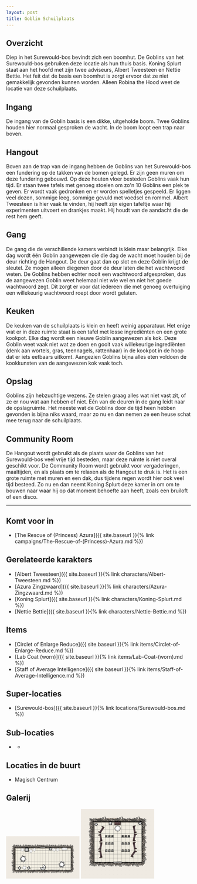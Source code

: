 ```yaml
---
layout: post
title: Goblin Schuilplaats
---
```


## Overzicht
Diep in het Surewould-bos bevindt zich een boomhut. De Goblins van het Surewould-bos gebruiken deze locatie als hun thuis basis. Koning Splurt staat aan het hoofd met zijn twee adviseurs, Albert Tweesteen en Nettie Bettie. Het feit dat de basis een boomhut is zorgt ervoor dat ze niet gemakkelijk gevonden kunnen worden. Alleen Robina the Hood weet de locatie van deze schuilplaats.

## Ingang
De ingang van de Goblin basis is een dikke, uitgeholde boom. Twee Goblins houden hier normaal gesproken de wacht. In de boom loopt een trap naar boven.

## Hangout
Boven aan de trap van de ingang hebben de Goblins van het Surewould-bos een fundering op de takken van de bomen gelegd. Er zijn geen muren om deze fundering gebouwd. Op deze houten vloer besteden Goblins vaak hun tijd. Er staan twee tafels met genoeg stoelen om zo'n 10 Goblins een plek te geven. Er wordt vaak gedronken en er worden spelletjes gespeeld. Er liggen veel dozen, sommige leeg, sommige gevuld met voedsel en rommel. Albert Tweesteen is hier vaak te vinden, hij heeft zijn eigen tafeltje waar hij experimenten uitvoert en drankjes maakt. Hij houdt van de aandacht die de rest hem geeft.

## Gang
De gang die de verschillende kamers verbindt is klein maar belangrijk. Elke dag wordt één Goblin aangewezen die die dag de wacht moet houden bij de deur richting de Hangout. De deur gaat dan op slot en deze Goblin krijgt de sleutel. Ze mogen alleen diegenen door de deur laten die het wachtwoord weten. De Goblins hebben echter nooit een wachtwoord afgesproken, dus de aangewezen Goblin weet helemaal niet wie wel en niet het goede wachtwoord zegt. Dit zorgt er voor dat iedereen die met genoeg overtuiging een willekeurig wachtwoord roept door wordt gelaten. 

## Keuken
De keuken van de schuilplaats is klein en heeft weinig apparatuur. Het enige wat er in deze ruimte staat is een tafel met losse ingrediënten en een grote kookpot. Elke dag wordt een nieuwe Goblin aangewezen als kok. Deze Goblin weet vaak niet wat ze doen en gooit vaak willekeurige ingrediënten (denk aan wortels, gras, teennagels, rattenhaar) in de kookpot in de hoop dat er iets eetbaars uitkomt. Aangezien Goblins bijna alles eten voldoen de kookkunsten van de aangewezen kok vaak toch.

## Opslag
Goblins zijn hebzuchtige wezens. Ze stelen graag alles wat niet vast zit, of ze er nou wat aan hebben of niet. Eén van de deuren in de gang leidt naar de opslagruimte. Het meeste wat de Goblins door de tijd heen hebben gevonden is bijna niks waard, maar zo nu en dan nemen ze een heuse schat mee terug naar de schuilplaats.

## Community Room
De Hangout wordt gebruikt als de plaats waar de Goblins van het Surewould-bos veel vrije tijd besteden, maar deze ruimte is niet overal geschikt voor. De Community Room wordt gebruikt voor vergaderingen, maaltijden, en als plaats om te relaxen als de Hangout te druk is. Het is een grote ruimte met muren en een dak, dus tijdens regen wordt hier ook veel tijd besteed. Zo nu en dan neemt Koning Splurt deze kamer in om om te bouwen naar waar hij op dat moment behoefte aan heeft, zoals een bruiloft of een disco.

---

## Komt voor in
* [The Rescue of (Princess) Azura]({{ site.baseurl }}{% link campaigns/The-Rescue-of-(Princess)-Azura.md %})

## Gerelateerde karakters
* [Albert Tweesteen]({{ site.baseurl }}{% link characters/Albert-Tweesteen.md %})
* [Azura Zingzwaard]({{ site.baseurl }}{% link characters/Azura-Zingzwaard.md %})
* [Koning Splurt]({{ site.baseurl }}{% link characters/Koning-Splurt.md %})
* [Nettie Bettie]({{ site.baseurl }}{% link characters/Nettie-Bettie.md %})

## Items
* [Circlet of Enlarge Reduce]({{ site.baseurl }}{% link items/Circlet-of-Enlarge-Reduce.md %})
* [Lab Coat (worn)]({{ site.baseurl }}{% link items/Lab-Coat-(worn).md %})
* [Staff of Average Intelligence]({{ site.baseurl }}{% link items/Staff-of-Average-Intelligence.md %})

## Super-locaties
* [Surewould-bos]({{ site.baseurl }}{% link locations/Surewould-bos.md %})

## Sub-locaties
* -

## Locaties in de buurt
* Magisch Centrum

## Galerij
<img src="../images/The Goblin Hangout.png" alt="De Goblin Hangout" width=200>

<img src="../images/The Goblin Community Room.png" alt="De Goblin Community Room" width=200>